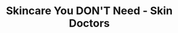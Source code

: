 ---
title: Skincare You DON'T Need - Skin Doctors
description: 'Today we discuss the skincare products / devices / ingredients that
  you don''t need in your skincare routine! '
link: https://youtu.be/Pt-Av72djzo
creator: Doctorly
tag: Product recommendations
tags: dermatologist,jade roller,clarisonic,foreo luna,pore vacuum,skin care,retinol,skincare,toner,witch
  hazel,skincare routine
layout: post
---